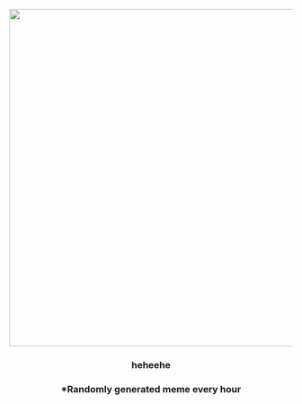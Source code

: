 <p align="center">
        <img src="https://i.redd.it/0v44aa3fnkq91.png" width="600" height="600">
        </p>
        <h3 align="center">heheehe</h3>
        <h3 align="center">*Randomly generated meme every hour</h3>
    